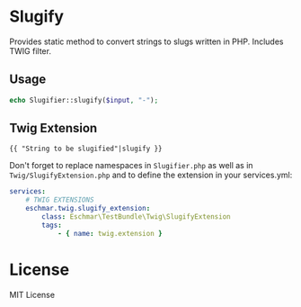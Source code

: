 # Slugify
Provides static method to convert strings to slugs written in PHP. Includes TWIG filter.

## Usage
```php
echo Slugifier::slugify($input, "-");
```

## Twig Extension
```twig
{{ "String to be slugified"|slugify }}
```
Don't forget to replace namespaces in ``Slugifier.php`` as well as in ``Twig/SlugifyExtension.php`` and to define the extension in your services.yml:
```yaml
services:
    # TWIG EXTENSIONS
    eschmar.twig.slugify_extension:
        class: Eschmar\TestBundle\Twig\SlugifyExtension
        tags:
            - { name: twig.extension }
```

# License
MIT License